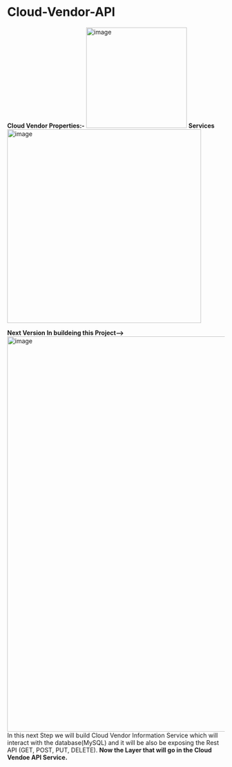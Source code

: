 # Cloud-Vendor-API

  **Cloud Vendor Properties:-**
    <img width="233" alt="image" src="https://github.com/user-attachments/assets/12990e64-f5d5-4915-af04-35f03785f2c7" />
  **Services**
<img width="449" alt="image" src="https://github.com/user-attachments/assets/e3761432-15f5-4106-adb4-d940db95491e" />



**Next Version In buildeing this Project-->**
<img width="916" alt="image" src="https://github.com/user-attachments/assets/c03f28d1-5bbe-49f9-9d4d-83174dafa8ca" />
In this next Step we will build Cloud Vendor Information Service which will interact with the database(MySQL) and it will be also be exposing the Rest API (GET, POST, PUT, DELETE). 
**Now the Layer that will go in the Cloud Vendoe API Service.**

